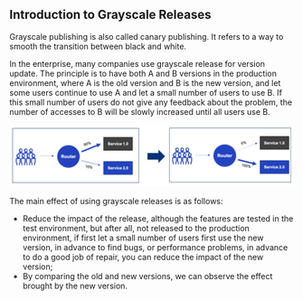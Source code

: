 ## Introduction to Grayscale Releases

Grayscale publishing is also called canary publishing. It refers to a way to smooth the transition between black and white.

In the enterprise, many companies use grayscale release for version update. The principle is to have both A and B versions in the production environment, where A is the old version and B is the new version, and let some users continue to use A and let a small number of users to use B. If this small number of users do not give any feedback about the problem, the number of accesses to B will be slowly increased until all users use B.

![图片描述](assets/lab-example-of-a-grayscale-release-using-argo-rollouts-0-0.png)

The main effect of using grayscale releases is as follows:

- Reduce the impact of the release, although the features are tested in the test environment, but after all, not released to the production environment, if first let a small number of users first use the new version, in advance to find bugs, or performance problems, in advance to do a good job of repair, you can reduce the impact of the new version;
- By comparing the old and new versions, we can observe the effect brought by the new version.
